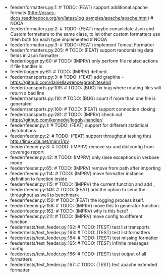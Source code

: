 - feeder/formatters.py:1:    #  TODO: (FEAT) support additional apache formats (http://ossec-docs.readthedocs.org/en/latest/log_samples/apache/apache.html)  # NOQA
- feeder/formatters.py:2:    #  TODO: (FEAT) maybe consolidate Json and Custom formatters to the same class, to let other custom formatters use them both for each type implemented  # NOQA
- feeder/formatters.py:3:    #  TODO: (FEAT) implement Tomcat Formatter
- feeder/formatters.py:205:    #  TODO: (FEAT) support randomizing data fields in Json formatter
- feeder/logger.py:60:    #  TODO: (IMPRV) only perform file related actions if file handler is
- feeder/logger.py:61:    #  TODO: (IMPRV) defined.
- feeder/transports.py:3:    #  TODO: (FEAT) add graphite - https://github.com/daniellawrence/graphitesend
- feeder/transports.py:109:    #  TODO: (BUG) fix bug where rotating files will return a bad line
- feeder/transports.py:110:    #  TODO: (BUG) count if more than one file is generated
- feeder/transports.py:160:    #  TODO: (FEAT) support connection closing
- feeder/transports.py:281:    #  TODO: (IMPRV) check out https://github.com/kennedyj/loggly-handler/
- feeder/feeder.py:1:    #  TODO: (FEAT) support for different statistical distributions
- feeder/feeder.py:2:    #  TODO: (FEAT) support throughput testing thru http://linux.die.net/man/1/pv
- feeder/feeder.py:3:    #  TODO: (IMPRV) remove six and dictconfig from coverage report
- feeder/feeder.py:42:    #  TODO: (IMPRV) only raise exceptions in verbose mode
- feeder/feeder.py:65:    #  TODO: (IMPRV) remove from path after importing
- feeder/feeder.py:114:    #  TODO: (IMPRV) move formatter instance definition to function inside
- feeder/feeder.py:115:    #  TODO: (IMPRV) the current function and add _
- feeder/feeder.py:149:    #  TODO: (FEAT) add the option to send the throughput as well to benchmark
- feeder/feeder.py:150:    #  TODO: (FEAT) the logging process itself.
- feeder/feeder.py:156:    #  TODO: (IMPRV) move this to generator function.
- feeder/feeder.py:162:    #  TODO: (IMPRV) why is this here?
- feeder/feeder.py:211:    #  TODO: (IMPRV) move config to different function.
- feeder/tests/test_feeder.py:162:    #  TODO: (TEST) test list transports
- feeder/tests/test_feeder.py:163:    #  TODO: (TEST) test list formatters
- feeder/tests/test_feeder.py:164:    #  TODO: (TEST) test missing formatter
- feeder/tests/test_feeder.py:165:    #  TODO: (TEST) infinite messages config
- feeder/tests/test_feeder.py:166:    #  TODO: (TEST) test output of all formatters
- feeder/tests/test_feeder.py:167:    #  TODO: (TEST) test apache extended formatter
